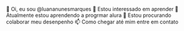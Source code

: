 👋 Oi, eu sou @luananunesmarques
👀 Estou interessado em aprender 
🌱 Atualmente estou aprendendo a progrmar alura 
💞️ Estou procurando colaborar meu desenpenho
📫 Como chegar até mim entre em contato 


<!---
luananunesmarques/luananunesmarques is a ✨ special ✨ repository because its `README.md` (this file) appears on your GitHub profile.
You can click the Preview link to take a look at your changes.
--->
